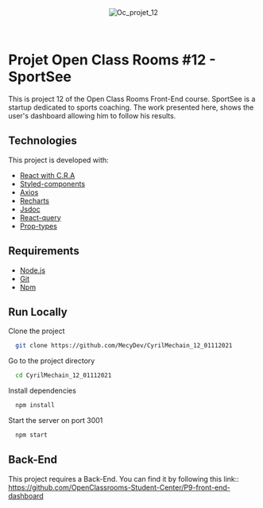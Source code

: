 <div align="center" id="top"> 
  <img src="https://user-images.githubusercontent.com/29403923/146696804-31200d85-7221-45f8-94aa-777b05a47eb6.png" alt="Oc_projet_12" />

&#xa0;

</div>

# Projet Open Class Rooms #12 - SportSee

This is project 12 of the Open Class Rooms Front-End course.
SportSee is a startup dedicated to sports coaching. The work presented here, shows the user's dashboard allowing him to follow his results.

## Technologies

This project is developed with:

- [React with C.R.A](https://pt-br.reactjs.org/)
- [Styled-components](https://styled-components.com/)
- [Axios](https://axios-http.com/)
- [Recharts](https://recharts.org/en-US/)
- [Jsdoc](https://jsdoc.app/)
- [React-query](https://react-query.tanstack.com/)
- [Prop-types](https://www.npmjs.com/package/prop-types)

## Requirements

- [Node.js](https://nodejs.org/en/)
- [Git](https://git-scm.com/)
- [Npm](https://www.npmjs.com/)

## Run Locally

Clone the project

```bash
  git clone https://github.com/MecyDev/CyrilMechain_12_01112021
```

Go to the project directory

```bash
  cd CyrilMechain_12_01112021
```

Install dependencies

```bash
  npm install
```

Start the server on port 3001

```bash
  npm start
```

## Back-End

This project requires a Back-End. You can find it by following this link:: https://github.com/OpenClassrooms-Student-Center/P9-front-end-dashboard
